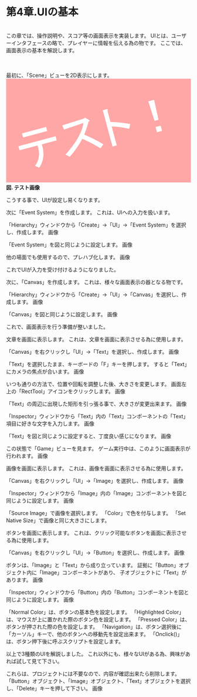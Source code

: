 # 第4章.UIの基本
<br>
この章では、操作説明や、スコア等の画面表示を実装します。
UIとは、ユーザーインタフェースの略で、プレイヤーに情報を伝える為の物です。
ここでは、画面表示の基本を解説します。
<br>
<br>
<br>



最初に、「Scene」ビューを2D表示にします。
![](/Graphics/Test/Test.jpg)  
**図. テスト画像**
<br>

こうする事で、UIが設定し易くなります。



次に「Event System」を作成します。
これは、UIへの入力を扱います。

「Hierarchy」ウィンドウから「Create」→「UI」→「Event System」を選択し、作成します。
画像

「Event System」を図と同じように設定します。
画像

他の場面でも使用するので、プレハブ化します。
画像

これでUIが入力を受け付けるようになりました。



次に、「Canvas」を作成します。
これは、様々な画面表示の器となる物です。

「Hierarchy」ウィンドウから「Create」→「UI」→「Canvas」を選択し、作成します。
画像

「Canvas」を図と同じように設定します。
画像

これで、画面表示を行う準備が整いました。



文章を画面に表示します。
これは、文章を画面に表示させる為に使用します。

「Canvas」を右クリックし「UI」→「Text」を選択し、作成します。
画像

「Text」を選択したまま、キーボードの「F」キーを押します。
すると「Text」にカメラの焦点が合います。
画像

いつも通りの方法で、位置や回転を調整した後、大きさを変更します。
画面左上の「RectTool」アイコンをクリックします。
画像

「Text」の周辺に出現した矩形を引っ張る事で、大きさが変更出来ます。
画像

「Inspector」ウィンドウから「Text」内の「Text」コンポーネントの「Text」項目に好きな文字を入力します。
画像

「Text」を図と同じように設定すると、丁度良い感じになります。
画像

この状態で「Game」ビューを見ます。
ゲーム実行中は、このように画面表示が行われます。
画像



画像を画面に表示します。
これは、画像を画面に表示させる為に使用します。

「Canvas」を右クリックし「UI」→「Image」を選択し、作成します。
画像

「Inspector」ウィンドウから「Image」内の「Image」コンポーネントを図と同じように設定します。
画像

「Source Image」で画像を選択します。
「Color」で色を付与します。
「Set Native Size」で画像と同じ大きさにします。



ボタンを画面に表示します。
これは、クリック可能なボタンを画面に表示させる為に使用します。

「Canvas」を右クリックし「UI」→「Button」を選択し、作成します。
画像

ボタンは、「Image」と「Text」から成り立っています。
証拠に「Button」オブジェクト内に「Image」コンポーネントがあり、
子オブジェクトに「Text」があります。
画像

「Inspector」ウィンドウから「Button」内の「Button」コンポーネントを図と同じように設定します。
画像

「Normal Color」は、ボタンの基本色を設定します。
「Highlighted Color」は、マウスが上に置かれた際のボタン色を設定します。
「Pressed Color」は、ボタンが押された際の色を設定します。
「Navigation」は、ボタン選択後に「カーソル」キーで、他のボタンへの移動先を設定出来ます。
「Onclick()」は、ボタン押下後に呼ぶスクリプトを設定します。



以上で3種類のUIを解説しました。
これ以外にも、様々なUIがある為、興味があれば試して見て下さい。



これらは、プロジェクトには不要なので、内容が確認出来たら削除します。
「Button」オブジェクト、「Image」オブジェクト、「Text」オブジェクトを選択し、「Delete」キーを押して下さい。
画像


